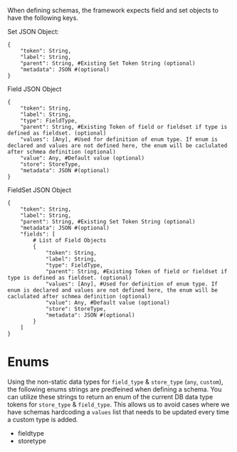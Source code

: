 When defining schemas, the framework expects field and set objects to have the following keys.

Set JSON Object:
```
{
    "token": String,
    "label": String,
    "parent": String, #Existing Set Token String (optional)
    "metadata": JSON #(optional)
}
```

Field JSON Object
```
{
    "token": String,
    "label": String,
    "type": FieldType,
    "parent": String, #Existing Token of field or fieldset if type is defined as fieldset. (optional)
    "values": [Any], #Used for definition of enum type. If enum is declared and values are not defined here, the enum will be caclulated after schmea definition (optional)
    "value": Any, #Default value (optional)
    "store": StoreType,
    "metadata": JSON #(optional)
}
```


FieldSet JSON Object
```
{
    "token": String,
    "label": String,
    "parent": String, #Existing Set Token String (optional)
    "metadata": JSON #(optional)
    "fields": [
        # List of Field Objects
        {
            "token": String,
            "label": String,
            "type": FieldType,
            "parent": String, #Existing Token of field or fieldset if type is defined as fieldset. (optional)
            "values": [Any], #Used for definition of enum type. If enum is declared and values are not defined here, the enum will be caclulated after schmea definition (optional)
            "value": Any, #Default value (optional)
            "store": StoreType,
            "metadata": JSON #(optional)
        }
    ]
}
```


# Enums
Using the non-static data types for `field_type` & `store_type` (`any`, `custom`), the following enums strings are predfeined when defining a schema. You can utilize these strings to return an enum of the current DB data type tokens for `store_type` & `field_type`. This allows us to avoid cases where we have schemas hardcoding a `values` list that needs to be updated every time a custom type is added.

- fieldtype
- storetype